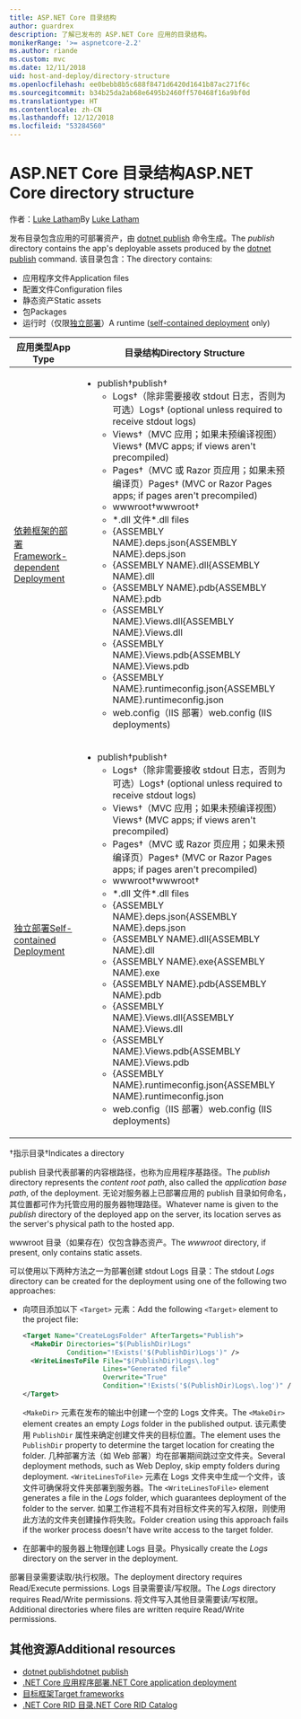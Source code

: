 ```yaml
---
title: ASP.NET Core 目录结构
author: guardrex
description: 了解已发布的 ASP.NET Core 应用的目录结构。
monikerRange: '>= aspnetcore-2.2'
ms.author: riande
ms.custom: mvc
ms.date: 12/11/2018
uid: host-and-deploy/directory-structure
ms.openlocfilehash: ee0bebb8b5c688f8471d6420d1641b87ac271f6c
ms.sourcegitcommit: b34b25da2ab68e6495b2460ff570468f16a9bf0d
ms.translationtype: HT
ms.contentlocale: zh-CN
ms.lasthandoff: 12/12/2018
ms.locfileid: "53284560"
---
```

# <a name="aspnet-core-directory-structure"></a><span data-ttu-id="ca699-103">ASP.NET Core 目录结构</span><span class="sxs-lookup"><span data-stu-id="ca699-103">ASP.NET Core directory structure</span></span>

<span data-ttu-id="ca699-104">作者：[Luke Latham](https://github.com/guardrex)</span><span class="sxs-lookup"><span data-stu-id="ca699-104">By [Luke Latham](https://github.com/guardrex)</span></span>

<span data-ttu-id="ca699-105">发布目录包含应用的可部署资产，由 [dotnet publish](/dotnet/core/tools/dotnet-publish) 命令生成。</span><span class="sxs-lookup"><span data-stu-id="ca699-105">The *publish* directory contains the app's deployable assets produced by the [dotnet publish](/dotnet/core/tools/dotnet-publish) command.</span></span> <span data-ttu-id="ca699-106">该目录包含：</span><span class="sxs-lookup"><span data-stu-id="ca699-106">The directory contains:</span></span>

* <span data-ttu-id="ca699-107">应用程序文件</span><span class="sxs-lookup"><span data-stu-id="ca699-107">Application files</span></span>
* <span data-ttu-id="ca699-108">配置文件</span><span class="sxs-lookup"><span data-stu-id="ca699-108">Configuration files</span></span>
* <span data-ttu-id="ca699-109">静态资产</span><span class="sxs-lookup"><span data-stu-id="ca699-109">Static assets</span></span>
* <span data-ttu-id="ca699-110">包</span><span class="sxs-lookup"><span data-stu-id="ca699-110">Packages</span></span>
* <span data-ttu-id="ca699-111">运行时（仅限[独立部署](/dotnet/core/deploying/#self-contained-deployments-scd)）</span><span class="sxs-lookup"><span data-stu-id="ca699-111">A runtime ([self-contained deployment](/dotnet/core/deploying/#self-contained-deployments-scd) only)</span></span>

| <span data-ttu-id="ca699-112">应用类型</span><span class="sxs-lookup"><span data-stu-id="ca699-112">App Type</span></span> | <span data-ttu-id="ca699-113">目录结构</span><span class="sxs-lookup"><span data-stu-id="ca699-113">Directory Structure</span></span> |
| -------- | ------------------- |
| [<span data-ttu-id="ca699-114">依赖框架的部署</span><span class="sxs-lookup"><span data-stu-id="ca699-114">Framework-dependent Deployment</span></span>](/dotnet/core/deploying/#framework-dependent-deployments-fdd) | <ul><li><span data-ttu-id="ca699-115">publish&dagger;</span><span class="sxs-lookup"><span data-stu-id="ca699-115">publish&dagger;</span></span><ul><li><span data-ttu-id="ca699-116">Logs&dagger;（除非需要接收 stdout 日志，否则为可选）</span><span class="sxs-lookup"><span data-stu-id="ca699-116">Logs&dagger; (optional unless required to receive stdout logs)</span></span></li><li><span data-ttu-id="ca699-117">Views&dagger;（MVC 应用；如果未预编译视图）</span><span class="sxs-lookup"><span data-stu-id="ca699-117">Views&dagger; (MVC apps; if views aren't precompiled)</span></span></li><li><span data-ttu-id="ca699-118">Pages&dagger;（MVC 或 Razor 页应用；如果未预编译页）</span><span class="sxs-lookup"><span data-stu-id="ca699-118">Pages&dagger; (MVC or Razor Pages apps; if pages aren't precompiled)</span></span></li><li><span data-ttu-id="ca699-119">wwwroot&dagger;</span><span class="sxs-lookup"><span data-stu-id="ca699-119">wwwroot&dagger;</span></span></li><li><span data-ttu-id="ca699-120">\*\.dll 文件</span><span class="sxs-lookup"><span data-stu-id="ca699-120">\*\.dll files</span></span></li><li><span data-ttu-id="ca699-121">{ASSEMBLY NAME}.deps.json</span><span class="sxs-lookup"><span data-stu-id="ca699-121">{ASSEMBLY NAME}.deps.json</span></span></li><li><span data-ttu-id="ca699-122">{ASSEMBLY NAME}.dll</span><span class="sxs-lookup"><span data-stu-id="ca699-122">{ASSEMBLY NAME}.dll</span></span></li><li><span data-ttu-id="ca699-123">{ASSEMBLY NAME}.pdb</span><span class="sxs-lookup"><span data-stu-id="ca699-123">{ASSEMBLY NAME}.pdb</span></span></li><li><span data-ttu-id="ca699-124">{ASSEMBLY NAME}.Views.dll</span><span class="sxs-lookup"><span data-stu-id="ca699-124">{ASSEMBLY NAME}.Views.dll</span></span></li><li><span data-ttu-id="ca699-125">{ASSEMBLY NAME}.Views.pdb</span><span class="sxs-lookup"><span data-stu-id="ca699-125">{ASSEMBLY NAME}.Views.pdb</span></span></li><li><span data-ttu-id="ca699-126">{ASSEMBLY NAME}.runtimeconfig.json</span><span class="sxs-lookup"><span data-stu-id="ca699-126">{ASSEMBLY NAME}.runtimeconfig.json</span></span></li><li><span data-ttu-id="ca699-127">web.config（IIS 部署）</span><span class="sxs-lookup"><span data-stu-id="ca699-127">web.config (IIS deployments)</span></span></li></ul></li></ul> |
| [<span data-ttu-id="ca699-128">独立部署</span><span class="sxs-lookup"><span data-stu-id="ca699-128">Self-contained Deployment</span></span>](/dotnet/core/deploying/#self-contained-deployments-scd) | <ul><li><span data-ttu-id="ca699-129">publish&dagger;</span><span class="sxs-lookup"><span data-stu-id="ca699-129">publish&dagger;</span></span><ul><li><span data-ttu-id="ca699-130">Logs&dagger;（除非需要接收 stdout 日志，否则为可选）</span><span class="sxs-lookup"><span data-stu-id="ca699-130">Logs&dagger; (optional unless required to receive stdout logs)</span></span></li><li><span data-ttu-id="ca699-131">Views&dagger;（MVC 应用；如果未预编译视图）</span><span class="sxs-lookup"><span data-stu-id="ca699-131">Views&dagger; (MVC apps; if views aren't precompiled)</span></span></li><li><span data-ttu-id="ca699-132">Pages&dagger;（MVC 或 Razor 页应用；如果未预编译页）</span><span class="sxs-lookup"><span data-stu-id="ca699-132">Pages&dagger; (MVC or Razor Pages apps; if pages aren't precompiled)</span></span></li><li><span data-ttu-id="ca699-133">wwwroot&dagger;</span><span class="sxs-lookup"><span data-stu-id="ca699-133">wwwroot&dagger;</span></span></li><li><span data-ttu-id="ca699-134">\*.dll 文件</span><span class="sxs-lookup"><span data-stu-id="ca699-134">\*.dll files</span></span></li><li><span data-ttu-id="ca699-135">{ASSEMBLY NAME}.deps.json</span><span class="sxs-lookup"><span data-stu-id="ca699-135">{ASSEMBLY NAME}.deps.json</span></span></li><li><span data-ttu-id="ca699-136">{ASSEMBLY NAME}.dll</span><span class="sxs-lookup"><span data-stu-id="ca699-136">{ASSEMBLY NAME}.dll</span></span></li><li><span data-ttu-id="ca699-137">{ASSEMBLY NAME}.exe</span><span class="sxs-lookup"><span data-stu-id="ca699-137">{ASSEMBLY NAME}.exe</span></span></li><li><span data-ttu-id="ca699-138">{ASSEMBLY NAME}.pdb</span><span class="sxs-lookup"><span data-stu-id="ca699-138">{ASSEMBLY NAME}.pdb</span></span></li><li><span data-ttu-id="ca699-139">{ASSEMBLY NAME}.Views.dll</span><span class="sxs-lookup"><span data-stu-id="ca699-139">{ASSEMBLY NAME}.Views.dll</span></span></li><li><span data-ttu-id="ca699-140">{ASSEMBLY NAME}.Views.pdb</span><span class="sxs-lookup"><span data-stu-id="ca699-140">{ASSEMBLY NAME}.Views.pdb</span></span></li><li><span data-ttu-id="ca699-141">{ASSEMBLY NAME}.runtimeconfig.json</span><span class="sxs-lookup"><span data-stu-id="ca699-141">{ASSEMBLY NAME}.runtimeconfig.json</span></span></li><li><span data-ttu-id="ca699-142">web.config（IIS 部署）</span><span class="sxs-lookup"><span data-stu-id="ca699-142">web.config (IIS deployments)</span></span></li></ul></li></ul> |

<span data-ttu-id="ca699-143">&dagger;指示目录</span><span class="sxs-lookup"><span data-stu-id="ca699-143">&dagger;Indicates a directory</span></span>

<span data-ttu-id="ca699-144">publish 目录代表部署的内容根路径，也称为应用程序基路径。</span><span class="sxs-lookup"><span data-stu-id="ca699-144">The *publish* directory represents the *content root path*, also called the *application base path*, of the deployment.</span></span> <span data-ttu-id="ca699-145">无论对服务器上已部署应用的 publish 目录如何命名，其位置都可作为托管应用的服务器物理路径。</span><span class="sxs-lookup"><span data-stu-id="ca699-145">Whatever name is given to the *publish* directory of the deployed app on the server, its location serves as the server's physical path to the hosted app.</span></span>

<span data-ttu-id="ca699-146">wwwroot 目录（如果存在）仅包含静态资产。</span><span class="sxs-lookup"><span data-stu-id="ca699-146">The *wwwroot* directory, if present, only contains static assets.</span></span>

<span data-ttu-id="ca699-147">可以使用以下两种方法之一为部署创建 stdout Logs 目录：</span><span class="sxs-lookup"><span data-stu-id="ca699-147">The stdout *Logs* directory can be created for the deployment using one of the following two approaches:</span></span>

* <span data-ttu-id="ca699-148">向项目添加以下 `<Target>` 元素：</span><span class="sxs-lookup"><span data-stu-id="ca699-148">Add the following `<Target>` element to the project file:</span></span>

   ```xml
   <Target Name="CreateLogsFolder" AfterTargets="Publish">
     <MakeDir Directories="$(PublishDir)Logs" 
              Condition="!Exists('$(PublishDir)Logs')" />
     <WriteLinesToFile File="$(PublishDir)Logs\.log" 
                       Lines="Generated file" 
                       Overwrite="True" 
                       Condition="!Exists('$(PublishDir)Logs\.log')" />
   </Target>
   ```

   <span data-ttu-id="ca699-149">`<MakeDir>` 元素在发布的输出中创建一个空的 Logs 文件夹。</span><span class="sxs-lookup"><span data-stu-id="ca699-149">The `<MakeDir>` element creates an empty *Logs* folder in the published output.</span></span> <span data-ttu-id="ca699-150">该元素使用 `PublishDir` 属性来确定创建文件夹的目标位置。</span><span class="sxs-lookup"><span data-stu-id="ca699-150">The element uses the `PublishDir` property to determine the target location for creating the folder.</span></span> <span data-ttu-id="ca699-151">几种部署方法（如 Web 部署）均在部署期间跳过空文件夹。</span><span class="sxs-lookup"><span data-stu-id="ca699-151">Several deployment methods, such as Web Deploy, skip empty folders during deployment.</span></span> <span data-ttu-id="ca699-152">`<WriteLinesToFile>` 元素在 Logs 文件夹中生成一个文件，该文件可确保将文件夹部署到服务器。</span><span class="sxs-lookup"><span data-stu-id="ca699-152">The `<WriteLinesToFile>` element generates a file in the *Logs* folder, which guarantees deployment of the folder to the server.</span></span> <span data-ttu-id="ca699-153">如果工作进程不具有对目标文件夹的写入权限，则使用此方法的文件夹创建操作将失败。</span><span class="sxs-lookup"><span data-stu-id="ca699-153">Folder creation using this approach fails if the worker process doesn't have write access to the target folder.</span></span>

* <span data-ttu-id="ca699-154">在部署中的服务器上物理创建 Logs 目录。</span><span class="sxs-lookup"><span data-stu-id="ca699-154">Physically create the *Logs* directory on the server in the deployment.</span></span>

<span data-ttu-id="ca699-155">部署目录需要读取/执行权限。</span><span class="sxs-lookup"><span data-stu-id="ca699-155">The deployment directory requires Read/Execute permissions.</span></span> <span data-ttu-id="ca699-156">Logs 目录需要读/写权限。</span><span class="sxs-lookup"><span data-stu-id="ca699-156">The *Logs* directory requires Read/Write permissions.</span></span> <span data-ttu-id="ca699-157">将文件写入其他目录需要读/写权限。</span><span class="sxs-lookup"><span data-stu-id="ca699-157">Additional directories where files are written require Read/Write permissions.</span></span>

## <a name="additional-resources"></a><span data-ttu-id="ca699-158">其他资源</span><span class="sxs-lookup"><span data-stu-id="ca699-158">Additional resources</span></span>

* [<span data-ttu-id="ca699-159">dotnet publish</span><span class="sxs-lookup"><span data-stu-id="ca699-159">dotnet publish</span></span>](/dotnet/core/tools/dotnet-publish)
* [<span data-ttu-id="ca699-160">.NET Core 应用程序部署</span><span class="sxs-lookup"><span data-stu-id="ca699-160">.NET Core application deployment</span></span>](/dotnet/core/deploying/)
* [<span data-ttu-id="ca699-161">目标框架</span><span class="sxs-lookup"><span data-stu-id="ca699-161">Target frameworks</span></span>](/dotnet/standard/frameworks)
* [<span data-ttu-id="ca699-162">.NET Core RID 目录</span><span class="sxs-lookup"><span data-stu-id="ca699-162">.NET Core RID Catalog</span></span>](/dotnet/core/rid-catalog)
